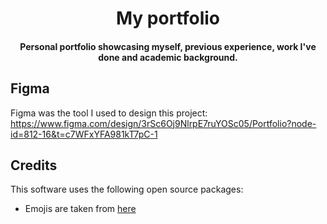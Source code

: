 
<h1 align="center">
  My portfolio
  <br>
</h1>

<h4 align="center">Personal portfolio showcasing myself, previous experience, work I've done and academic background.</h4>

## Figma

Figma was the tool I used to design this project:<br>
https://www.figma.com/design/3rSc6Oj9NlrpE7ruYOSc05/Portfolio?node-id=812-16&t=c7WFxYFA981kT7pC-1

## Credits

This software uses the following open source packages:
- Emojis are taken from [here](https://phosphoricons.com/)
